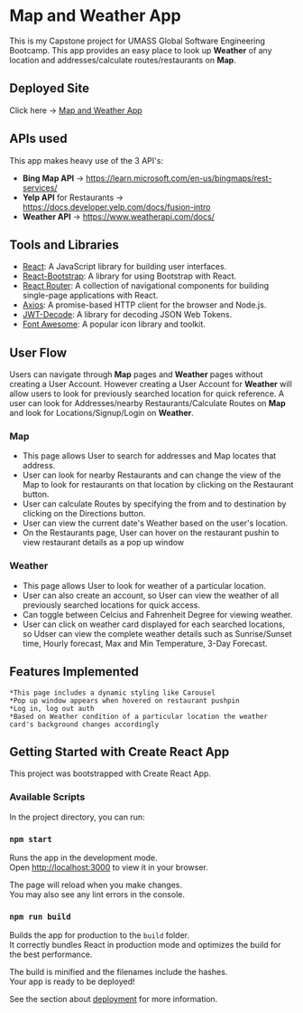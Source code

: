 # Map and Weather App

This is my Capstone project for UMASS Global Software Engineering Bootcamp. This app provides an easy place to look up **Weather** of any location and addresses/calculate routes/restaurants on **Map**.

## Deployed Site

Click here -> [Map and Weather App](https://map-and-weather.onrender.com)

## APIs used

This app makes heavy use of the 3 API's:
   - **Bing Map API** -> https://learn.microsoft.com/en-us/bingmaps/rest-services/
   - **Yelp API** for Restaurants -> https://docs.developer.yelp.com/docs/fusion-intro
   - **Weather API** -> https://www.weatherapi.com/docs/
  
## Tools and Libraries

   - [React](https://react.dev/): A JavaScript library for building user interfaces.
   - [React-Bootstrap](https://react-bootstrap.github.io/): A library for using Bootstrap with React.
   - [React Router](https://reactrouter.com/en/main): A collection of navigational components for building single-page applications with React.
   - [Axios](https://axios-http.com/): A promise-based HTTP client for the browser and Node.js.
   - [JWT-Decode](https://github.com/auth0/jwt-decode): A library for decoding JSON Web Tokens.
   - [Font Awesome](https://fontawesome.com/): A popular icon library and toolkit.
  
## User Flow

Users can navigate through **Map** pages and **Weather** pages without creating a User Account. However creating a User Account for **Weather** will allow users to look for previously searched location for quick reference. A user can look for Addresses/nearby Restaurants/Calculate Routes on **Map** and look for Locations/Signup/Login on **Weather**.

  ### Map
   - This page allows User to search for addresses and Map locates that address.
   - User can look for nearby Restaurants and can change the view of the Map to look for restaurants on that location by clicking on the Restaurant button.
   - User can calculate Routes by specifying the from and to destination by clicking on the Directions button.
   - User can view the current date's Weather based on the user's location.
   - On the Restaurants page, User can hover on the restaurant pushin to view restaurant details as a pop up window

  ### Weather
   - This page allows User to look for weather of a particular location.
   - User can also create an account, so User can view the weather of all previously searched locations for quick access.
   - Can toggle between Celcius and Fahrenheit Degree for viewing weather.
   - User can click on weather card displayed for each searched locations, so Udser can view the complete weather details such as Sunrise/Sunset time, Hourly forecast, Max and Min Temperature, 3-Day Forecast.

## Features Implemented
    *This page includes a dynamic styling like Carousel
    *Pop up window appears when hovered on restaurant pushpin
    *Log in, log out auth
    *Based on Weather condition of a particular location the weather card's background changes accordingly

## Getting Started with Create React App

This project was bootstrapped with Create React App.

### Available Scripts

In the project directory, you can run:

### `npm start`

Runs the app in the development mode.\
Open [http://localhost:3000](http://localhost:3000) to view it in your browser.

The page will reload when you make changes.\
You may also see any lint errors in the console.

### `npm run build`

Builds the app for production to the `build` folder.\
It correctly bundles React in production mode and optimizes the build for the best performance.

The build is minified and the filenames include the hashes.\
Your app is ready to be deployed!

See the section about [deployment](https://facebook.github.io/create-react-app/docs/deployment) for more information.

